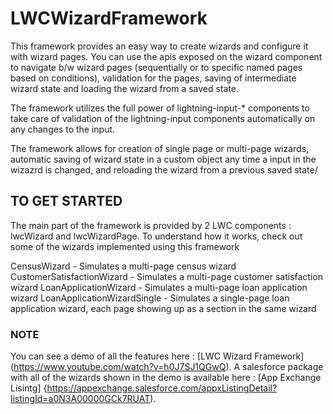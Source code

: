 # LWCWizardFramework

This framework provides an easy way to create wizards and configure it with wizard pages. You can use the apis exposed on the wizard component to navigate b/w wizard pages (sequentially or to specific named pages based on conditions), validation for the pages, saving of intermediate wizard state and loading the wizard from a saved state.

The framework utilizes the full power of lightning-input-* components to take care of validation of the lightning-input components automatically on any changes to the input.

The framework allows for creation of single page or multi-page wizards, automatic saving of wizard state in a custom object any time a input in the wizazrd is changed, and reloading the wizard from a previous saved state/

## TO GET STARTED

The main part of the framework is provided by 2 LWC components : lwcWizard and lwcWizardPage.
To understand how it works, check out some of the wizards implemented using this framework

CensusWizard - Simulates a multi-page census wizard
CustomerSatisfactionWizard - Simulates a multi-page customer satisfaction wizard
LoanApplicationWizard - Simulates a multi-page loan application wizard
LoanApplicationWizardSingle - Simulates a single-page loan application wizard, each page showing up as a section in the same wizard

### **NOTE** 

You can see a demo of all the features here : [LWC Wizard Framework] (https://www.youtube.com/watch?v=h0J7SJ1QGwQ).
A salesforce package with all of the wizards shown in the demo is available here : [App Exchange Lisintg] {https://appexchange.salesforce.com/appxListingDetail?listingId=a0N3A00000GCk7RUAT).
